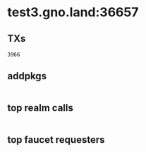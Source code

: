 # test3.gno.land:36657

## TXs
```
3966
```

## addpkgs
```
```

## top realm calls
```
```

## top faucet requesters
```
```


